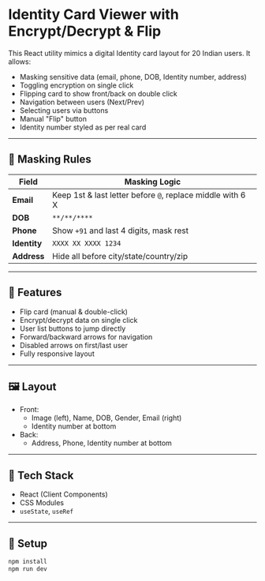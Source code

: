 # Identity Card Viewer with Encrypt/Decrypt & Flip

This React utility mimics a digital Identity card layout for 20 Indian users. It allows:
- Masking sensitive data (email, phone, DOB, Identity number, address)
- Toggling encryption on single click
- Flipping card to show front/back on double click
- Navigation between users (Next/Prev)
- Selecting users via buttons
- Manual "Flip" button
- Identity number styled as per real card

---

## 🔐 Masking Rules

| Field         | Masking Logic                                                   |
|---------------|------------------------------------------------------------------|
| **Email**     | Keep 1st & last letter before `@`, replace middle with 6 X      |
| **DOB**       | `**/**/****`                                                    |
| **Phone**     | Show `+91` and last 4 digits, mask rest                         |
| **Identity**   | `XXXX XX XXXX 1234`                                             |
| **Address**   | Hide all before city/state/country/zip                          |

---

## 🧩 Features

- Flip card (manual & double-click)
- Encrypt/decrypt data on single click
- User list buttons to jump directly
- Forward/backward arrows for navigation
- Disabled arrows on first/last user
- Fully responsive layout

---

## 🖼 Layout

- Front:
  - Image (left), Name, DOB, Gender, Email (right)
  - Identity number at bottom
- Back:
  - Address, Phone, Identity number at bottom

---

## 🧪 Tech Stack

- React (Client Components)
- CSS Modules
- `useState`, `useRef`

---

## 🚀 Setup

```bash
npm install
npm run dev
